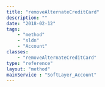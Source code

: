 ```yaml
---
title: "removeAlternateCreditCard"
description: ""
date: "2018-02-12"
tags:
    - "method"
    - "sldn"
    - "Account"
classes:
    - "removeAlternateCreditCard"
type: "reference"
layout: "method"
mainService : "SoftLayer_Account"
---
```


